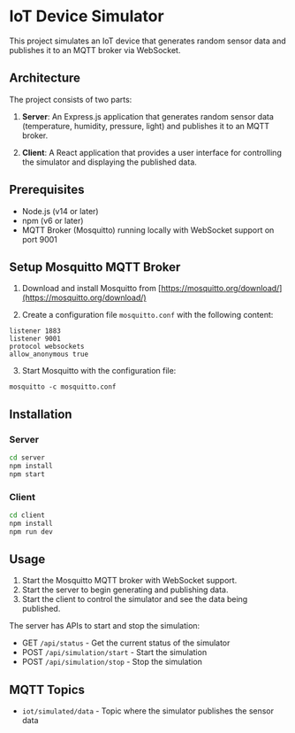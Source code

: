 # IoT Device Simulator

This project simulates an IoT device that generates random sensor data and publishes it to an MQTT broker via WebSocket.

## Architecture

The project consists of two parts:

1. **Server**: An Express.js application that generates random sensor data (temperature, humidity, pressure, light) and publishes it to an MQTT broker.

2. **Client**: A React application that provides a user interface for controlling the simulator and displaying the published data.

## Prerequisites

- Node.js (v14 or later)
- npm (v6 or later)
- MQTT Broker (Mosquitto) running locally with WebSocket support on port 9001

## Setup Mosquitto MQTT Broker

1. Download and install Mosquitto from [https://mosquitto.org/download/](https://mosquitto.org/download/)

2. Create a configuration file `mosquitto.conf` with the following content:

```
listener 1883
listener 9001
protocol websockets
allow_anonymous true
```

3. Start Mosquitto with the configuration file:

```
mosquitto -c mosquitto.conf
```

## Installation

### Server

```bash
cd server
npm install
npm start
```

### Client

```bash
cd client
npm install
npm run dev
```

## Usage

1. Start the Mosquitto MQTT broker with WebSocket support.
2. Start the server to begin generating and publishing data.
3. Start the client to control the simulator and see the data being published.

The server has APIs to start and stop the simulation:

- GET `/api/status` - Get the current status of the simulator
- POST `/api/simulation/start` - Start the simulation
- POST `/api/simulation/stop` - Stop the simulation

## MQTT Topics

- `iot/simulated/data` - Topic where the simulator publishes the sensor data 